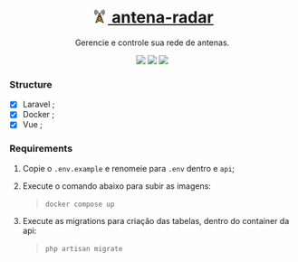 <h1 align="center">
    <a href="/">
        <img src="./app/src/assets/antenna.svg" alt="antena-radar" width="30" height="24">
            antena-radar
    </a>
</h1>
<p align="center">Gerencie e controle sua rede de antenas.</p>

<p align="center">
    <img src="https://img.shields.io/badge/laravel-gray?logo=laravel"/>
    <img src="https://img.shields.io/badge/docker-5742f5?logo=docker"/>
    <img src="https://img.shields.io/badge/vite-FFD740?logo=vite"/>
</p>

### Structure

- [x] Laravel ;
- [x] Docker ;
- [x] Vue ;

### Requirements

1. Copie o `.env.example` e renomeie para `.env` dentro e `api`;

2. Execute o comando abaixo para subir as imagens:

   > `docker compose up`

3. Execute as migrations para criação das tabelas, dentro do container da api:

   > `php artisan migrate`
